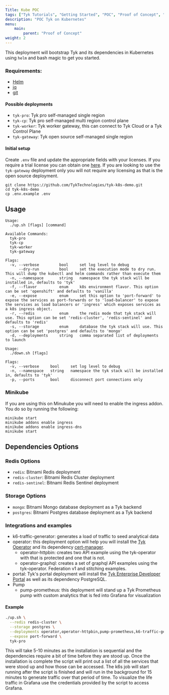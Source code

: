 ```yaml
---
Title: Kube POC
tags: ["Tyk Tutorials", "Getting Started", "POC", "Proof of Concept", "k8s", "kubernetes"]
description: "POC Tyk on Kubernetes"
menu:
    main:
        parent: "Proof of Concept"
weight: 2
---
```


This deployment will bootstrap Tyk and its dependencies in Kubernetes using `helm` and bash magic to get you started.

### Requirements:
- [Helm](https://helm.sh/docs/intro/install/)
- [jq](https://stedolan.github.io/jq/download/)
- [git](https://git-scm.com/downloads)

#### Possible deployments 
- `tyk-pro`: Tyk pro self-managed single region
- `tyk-cp`: Tyk pro self-managed multi region control plane
- `tyk-worker`: Tyk worker gateway, this can connect to Tyk Cloud or a Tyk Control Plane
- `tyk-gateway`: Tyk open source self-managed single region

#### Initial setup
Create `.env` file and update the appropriate fields with your licenses. If you require a trial license you can obtain one 
[here](https://tyk.io/sign-up/). If you are looking to use the `tyk-gateway` deployment only you will not require any licensing
as that is the open source deployment.

```
git clone https://github.com/TykTechnologies/tyk-k8s-demo.git
cd tyk-k8s-demo
cp .env.example .env
```

## Usage
```
Usage:
  ./up.sh [flags] [command]

Available Commands:
  tyk-pro
  tyk-cp
  tyk-worker
  tyk-gateway

Flags:
  -v, --verbose     	bool   	 set log level to debug
      --dry-run     	bool   	 set the execution mode to dry run. This will dump the kubectl and helm commands rather than execute them
  -n, --namespace   	string 	 namespace the tyk stack will be installed in, defaults to 'tyk'
  -f, --flavor      	enum   	 k8s environment flavor. This option can be set 'openshift' and defaults to 'vanilla'
  -e, --expose      	enum   	 set this option to 'port-forward' to expose the services as port-forwards or to 'load-balancer' to expose the services as load balancers or 'ingress' which exposes services as a k8s ingress object.
  -r, --redis       	enum   	 the redis mode that tyk stack will use. This option can be set 'redis-cluster', 'redis-sentinel' and defaults to 'redis'
  -s, --storage     	enum   	 database the tyk stack will use. This option can be set 'postgres' and defaults to 'mongo'
  -d, --deployments 	string 	 comma separated list of deployments to launch
```

```
Usage:
  ./down.sh [flags]

Flags:
  -v, --verbose   	bool   	 set log level to debug
  -n, --namespace 	string 	 namespace the tyk stack will be installed in, defaults to 'tyk'
  -p, --ports     	bool   	 disconnect port connections only
```

### Minikube
If you are using this on Minukube you will need to enable the ingress addon. You do so by running the following: 
```
minikube start
minikube addons enable ingress
minikube addons enable ingress-dns
minikube start
```

## Dependencies Options
### Redis Options
- `redis`: Bitnami Redis deployment
- `redis-cluster`: Bitnami Redis Cluster deployment
- `redis-sentinel`: Bitnami Redis Sentinel deployment

### Storage Options
- `mongo`: Bitnami Mongo database deployment as a Tyk backend
- `postgres`: Bitnami Postgres database deployment as a Tyk backend

### Integrations and examples
- k6-traffic-generator: generates a load of traffic to seed analytical data 
- operator: this deployment option will help you will install the [Tyk Operator](https://github.com/TykTechnologies/tyk-operator) and its dependency [cert-manager](https://github.com/jetstack/cert-manager).
  - operator-httpbin: creates two API example using the tyk-operator with that is protected and one that is not.
  - operator-graphql: creates a set of graphql API examples using the tyk-operator. Federation v1 and stitching examples.
- portal: Tyk's portal deployment will install the [Tyk Enterprise Developer Portal](https://tyk.io/docs/tyk-developer-portal/tyk-enterprise-developer-portal/) as well as its dependency PostgreSQL.
- Pump
  - pump-prometheus: this deployment will stand up a Tyk Prometheus pump with custom analytics that is fed into Grafana for visualization

#### Example
```bash
./up.sh \
  --redis redis-cluster \
  --storage postgres \
  --deployments operator,operator-httpbin,pump-prometheus,k6-traffic-generator \
  --expose port-forward \
  tyk-pro
```

This will take 5-10 minutes as the installation is sequential and the dependencies require a bit of time before they are 
stood up. Once the installation is complete the script will print out a list of all the services that were stood up and 
how those can be accessed. The k6s job will start running after the script is finished and will run in the background 
for 15 minutes to generate traffic over that period of time. To visualize the life traffic in Grafana use the 
credentials provided by the script to access Grafana.
